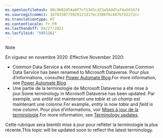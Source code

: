 ```yaml
---
ms.openlocfilehash: 80c9682d54a0f7cf1345cd23a54ddfa74a501674
ms.sourcegitcommit: 3d78338773929121d17ec3386f6cb67bfb2272cc
ms.translationtype: HT
ms.contentlocale: fr-FR
ms.lasthandoff: 04/27/2021
ms.locfileid: "5951161"
---
```

> [!NOTE]
> <span data-ttu-id="c68c8-101">En vigueur en novembre 2020 :</span><span class="sxs-lookup"><span data-stu-id="c68c8-101">Effective November 2020:</span></span>
>
> - <span data-ttu-id="c68c8-102">Common Data Service a été renommé Microsoft Dataverse.</span><span class="sxs-lookup"><span data-stu-id="c68c8-102">Common Data Service has been renamed to Microsoft Dataverse.</span></span> <span data-ttu-id="c68c8-103">Pour plus d’informations, consultez [Power Automate Blog](https://aka.ms/PAuAppBlog).</span><span class="sxs-lookup"><span data-stu-id="c68c8-103">For more information, see [Power Automate Blog](https://aka.ms/PAuAppBlog).</span></span>
> - <span data-ttu-id="c68c8-104">Une partie de la terminologie de Microsoft Dataverse a été mise à jour.</span><span class="sxs-lookup"><span data-stu-id="c68c8-104">Some terminology in Microsoft Dataverse has been updated.</span></span> <span data-ttu-id="c68c8-105">Par exemple, une *entité* est maintenant une *table* et un *champ* est maintenant une *colonne*.</span><span class="sxs-lookup"><span data-stu-id="c68c8-105">For example, *entity* is now *table* and *field* is now *column*.</span></span> <span data-ttu-id="c68c8-106">Pour plus d’informations, voir [Mises à jour de la terminologie](/powerapps/maker/data-platform/data-platform-intro).</span><span class="sxs-lookup"><span data-stu-id="c68c8-106">For more information, see [Terminology updates](/powerapps/maker/data-platform/data-platform-intro).</span></span>
>
> <span data-ttu-id="c68c8-107">Cette rubrique sera bientôt mise à jour pour refléter la terminologie la plus récente.</span><span class="sxs-lookup"><span data-stu-id="c68c8-107">This topic will be updated soon to reflect the latest terminology.</span></span>